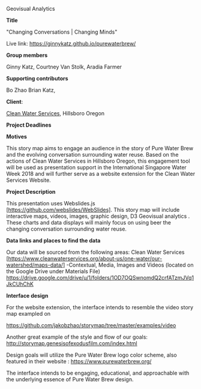 Geovisual Analytics

**Title** 

"Changing Conversations | Changing Minds"

 Live link: https://ginnykatz.github.io/purewaterbrew/

**Group members**


Ginny Katz,
Courtney Van Stolk,
Aradia Farmer



**Supporting contributors**

Bo Zhao
Brian Katz,


**Client**:

[Clean Water Services](https://www.cleanwaterservices.org/), Hillsboro Oregon 


**Project Deadlines**








**Motives**


This story map aims to engage an audience in the story of Pure Water Brew and the evolving conversation surrounding water reuse. Based on the actions of Clean Water Services in Hillsboro Oregon, this engagement tool will be used as presentation support in the International Singapore Water Week 2018 and will further serve as a website extension for the Clean Water Services Website. 



**Project Description**


This presentation uses Webslides.js [https://github.com/webslides/WebSlides]. This story map will include interactive maps,
videos, images, graphic design, D3 Geovisual analytics . These charts and data displays will mainly focus on using beer the changing conversation surrounding water reuse.



**Data links and places to find the data**


Our data will be sourced from the following areas: 
Clean Water Services 
[https://www.cleanwaterservices.org/about-us/one-water/our-watershed/maps-data/]
-Contextual, Media, Images and Videos (located on the Google Drive under
Materials File)  https://drive.google.com/drive/u/1/folders/1OD7OQSwnomdQ2crfATzmJVq1JkCUhChK


 

**Interface design**


For the website extension, the interface intends to resemble the video story
map exampled on 

https://github.com/jakobzhao/storymap/tree/master/examples/video

Another great example of the style and flow of our goals: 
http://storymap.genesisofexodusfilm.com/index.html

Design goals will utilize the Pure Water Brew logo color scheme, also featured in their website : https://www.purewaterbrew.org/

The interface intends to be engaging, educational, and approachable with the underlying essence of Pure Water Brew design. 



